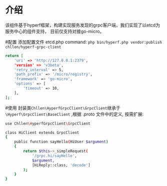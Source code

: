 # 介绍
该组件基于hyperf框架，构建实现服务发现的grpc客户端，我们实现了以etcd为服务中心的组件支持，
目前仅支持对接go-micro。

#配置
添加配置文件 etcd.php
command: `php bin/hyperf.php vendor:publish chllen/hyperf-grpc-client`
```bash
return [
    'uri' => 'http://127.0.0.1:2379',
    'version' => 'v3beta',
    'retry_interval' => 5,
    'path_prefix' => '/micro/registry',
    'framework' => 'go-micro',
    'options' => [
        'timeout' => 10, 
    ],
];
```

#使用
封装类```Chllen\HyperfGrpcClient\GrpcClient```继承于```\Hyperf\GrpcClient\BaseClient``` ,根据 .proto 文件中的定义, 按需扩展:
```bash
use Chllen\HyperfGrpcClient\GrpcClient

class HiClient extends GrpcClient
{
    public function sayHello(HiUser $argument)
    {
        return $this->_simpleRequest(
            '/grpc.hi/sayHello',
            $argument,
            [HiReply::class, 'decode']
        );
    }
}
```